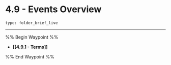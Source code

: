 # 4.9 - Events Overview
 
```ccard
type: folder_brief_live
```
 
---

%% Begin Waypoint %%
- **[[4.9.1 -  Terms]]**

%% End Waypoint %%